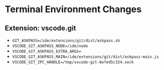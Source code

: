 # Terminal Environment Changes

## Extension: vscode.git

- `GIT_ASKPASS=/ide/extensions/git/dist/askpass.sh`
- `VSCODE_GIT_ASKPASS_NODE=/ide/node`
- `VSCODE_GIT_ASKPASS_EXTRA_ARGS=`
- `VSCODE_GIT_ASKPASS_MAIN=/ide/extensions/git/dist/askpass-main.js`
- `VSCODE_GIT_IPC_HANDLE=/tmp/vscode-git-6efed5c154.sock`
